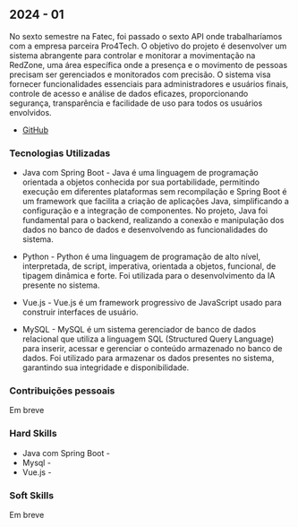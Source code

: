 ## 2024 - 01
No sexto semestre na Fatec, foi passado o sexto API onde trabalharíamos com a empresa parceira Pro4Tech. O objetivo do projeto é desenvolver um sistema abrangente para controlar e monitorar a movimentação na RedZone, uma área específica onde a presença e o movimento de pessoas precisam ser gerenciados e monitorados com precisão. O sistema visa fornecer funcionalidades essenciais para administradores e usuários finais, controle de acesso e análise de dados eficazes, proporcionando segurança, transparência e facilidade de uso para todos os usuários envolvidos.

- [GitHub](https://github.com/Tech-Guardian/Doc_TechGuardian7)

### Tecnologias Utilizadas

- Java com Spring Boot - Java é uma linguagem de programação orientada a objetos conhecida por sua portabilidade, permitindo execução em diferentes plataformas sem recompilação e Spring Boot é um framework que facilita a criação de aplicações Java, simplificando a configuração e a integração de componentes. No projeto, Java foi fundamental para o backend, realizando a conexão e manipulação dos dados no banco de dados e desenvolvendo as funcionalidades do sistema.

- Python - Python é uma linguagem de programação de alto nível, interpretada, de script, imperativa, orientada a objetos, funcional, de tipagem dinâmica e forte. Foi utilizada para o desenvolvimento da IA presente no sistema. 

- Vue.js - Vue.js é um framework progressivo de JavaScript usado para construir interfaces de usuário.

- MySQL - MySQL é um sistema gerenciador de banco de dados relacional que utiliza a linguagem SQL (Structured Query Language) para inserir, acessar e gerenciar o conteúdo armazenado no banco de dados. Foi utilizado para armazenar os dados presentes no sistema, garantindo sua integridade e disponibilidade.

### Contribuições pessoais 

Em breve

### Hard Skills 

- Java com Spring Boot -
- Mysql - 
- Vue.js - 

### Soft Skills 

Em breve
